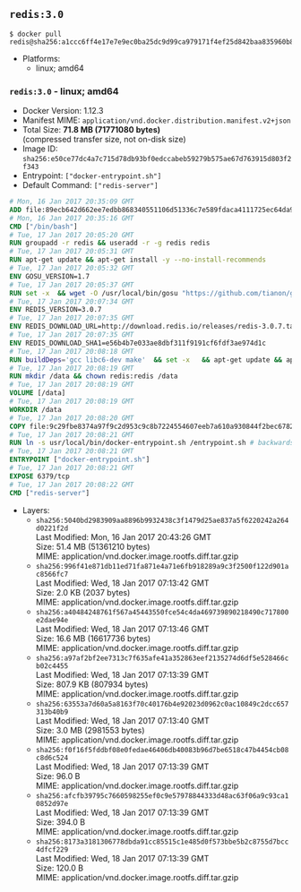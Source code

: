 ## `redis:3.0`

```console
$ docker pull redis@sha256:a1ccc6ff4e17e7e9ec0ba25dc9d99ca979171f4ef25d842baa835960b82322ae
```

-	Platforms:
	-	linux; amd64

### `redis:3.0` - linux; amd64

-	Docker Version: 1.12.3
-	Manifest MIME: `application/vnd.docker.distribution.manifest.v2+json`
-	Total Size: **71.8 MB (71771080 bytes)**  
	(compressed transfer size, not on-disk size)
-	Image ID: `sha256:e50ce77dc4a7c715d78db93bf0edccabeb59279b575ae67d763915d803f2f343`
-	Entrypoint: `["docker-entrypoint.sh"]`
-	Default Command: `["redis-server"]`

```dockerfile
# Mon, 16 Jan 2017 20:35:09 GMT
ADD file:89ecb642d662ee7edbb868340551106d51336c7e589fdaca4111725ec64da957 in / 
# Mon, 16 Jan 2017 20:35:16 GMT
CMD ["/bin/bash"]
# Tue, 17 Jan 2017 20:05:20 GMT
RUN groupadd -r redis && useradd -r -g redis redis
# Tue, 17 Jan 2017 20:05:31 GMT
RUN apt-get update && apt-get install -y --no-install-recommends 		ca-certificates 		wget 	&& rm -rf /var/lib/apt/lists/*
# Tue, 17 Jan 2017 20:05:32 GMT
ENV GOSU_VERSION=1.7
# Tue, 17 Jan 2017 20:05:37 GMT
RUN set -x 	&& wget -O /usr/local/bin/gosu "https://github.com/tianon/gosu/releases/download/$GOSU_VERSION/gosu-$(dpkg --print-architecture)" 	&& wget -O /usr/local/bin/gosu.asc "https://github.com/tianon/gosu/releases/download/$GOSU_VERSION/gosu-$(dpkg --print-architecture).asc" 	&& export GNUPGHOME="$(mktemp -d)" 	&& gpg --keyserver ha.pool.sks-keyservers.net --recv-keys B42F6819007F00F88E364FD4036A9C25BF357DD4 	&& gpg --batch --verify /usr/local/bin/gosu.asc /usr/local/bin/gosu 	&& rm -r "$GNUPGHOME" /usr/local/bin/gosu.asc 	&& chmod +x /usr/local/bin/gosu 	&& gosu nobody true
# Tue, 17 Jan 2017 20:07:34 GMT
ENV REDIS_VERSION=3.0.7
# Tue, 17 Jan 2017 20:07:35 GMT
ENV REDIS_DOWNLOAD_URL=http://download.redis.io/releases/redis-3.0.7.tar.gz
# Tue, 17 Jan 2017 20:07:35 GMT
ENV REDIS_DOWNLOAD_SHA1=e56b4b7e033ae8dbf311f9191cf6fdf3ae974d1c
# Tue, 17 Jan 2017 20:08:18 GMT
RUN buildDeps='gcc libc6-dev make' 	&& set -x 	&& apt-get update && apt-get install -y $buildDeps --no-install-recommends 	&& rm -rf /var/lib/apt/lists/* 	&& wget -O redis.tar.gz "$REDIS_DOWNLOAD_URL" 	&& echo "$REDIS_DOWNLOAD_SHA1 *redis.tar.gz" | sha1sum -c - 	&& mkdir -p /usr/src/redis 	&& tar -xzf redis.tar.gz -C /usr/src/redis --strip-components=1 	&& rm redis.tar.gz 	&& make -C /usr/src/redis 	&& make -C /usr/src/redis install 	&& rm -r /usr/src/redis 	&& apt-get purge -y --auto-remove $buildDeps
# Tue, 17 Jan 2017 20:08:19 GMT
RUN mkdir /data && chown redis:redis /data
# Tue, 17 Jan 2017 20:08:19 GMT
VOLUME [/data]
# Tue, 17 Jan 2017 20:08:19 GMT
WORKDIR /data
# Tue, 17 Jan 2017 20:08:20 GMT
COPY file:9c29fbe8374a97f9c2d953c9c8b7224554607eeb7a610a930844f2bec678265c in /usr/local/bin/ 
# Tue, 17 Jan 2017 20:08:21 GMT
RUN ln -s usr/local/bin/docker-entrypoint.sh /entrypoint.sh # backwards compat
# Tue, 17 Jan 2017 20:08:21 GMT
ENTRYPOINT ["docker-entrypoint.sh"]
# Tue, 17 Jan 2017 20:08:21 GMT
EXPOSE 6379/tcp
# Tue, 17 Jan 2017 20:08:22 GMT
CMD ["redis-server"]
```

-	Layers:
	-	`sha256:5040bd2983909aa8896b9932438c3f1479d25ae837a5f6220242a264d0221f2d`  
		Last Modified: Mon, 16 Jan 2017 20:43:26 GMT  
		Size: 51.4 MB (51361210 bytes)  
		MIME: application/vnd.docker.image.rootfs.diff.tar.gzip
	-	`sha256:996f41e871db11ed71fa871e4a71e6fb918289a9c3f2500f122d901ac8566fc7`  
		Last Modified: Wed, 18 Jan 2017 07:13:42 GMT  
		Size: 2.0 KB (2037 bytes)  
		MIME: application/vnd.docker.image.rootfs.diff.tar.gzip
	-	`sha256:a40484248761f567a45443550fce54c4da469739890218490c717800e2dae94e`  
		Last Modified: Wed, 18 Jan 2017 07:13:46 GMT  
		Size: 16.6 MB (16617736 bytes)  
		MIME: application/vnd.docker.image.rootfs.diff.tar.gzip
	-	`sha256:a97af2bf2ee7313c7f635afe41a352863eef2135274d6df5e528466cb02c4455`  
		Last Modified: Wed, 18 Jan 2017 07:13:39 GMT  
		Size: 807.9 KB (807934 bytes)  
		MIME: application/vnd.docker.image.rootfs.diff.tar.gzip
	-	`sha256:63553a7d60a5a8163f70c40176b4e92023d0962c0ac10849c2dcc657313b40b9`  
		Last Modified: Wed, 18 Jan 2017 07:13:40 GMT  
		Size: 3.0 MB (2981553 bytes)  
		MIME: application/vnd.docker.image.rootfs.diff.tar.gzip
	-	`sha256:f0f16f5fddbf08e0fedae46406db40083b96d7be6518c47b4454cb08c8d6c524`  
		Last Modified: Wed, 18 Jan 2017 07:13:39 GMT  
		Size: 96.0 B  
		MIME: application/vnd.docker.image.rootfs.diff.tar.gzip
	-	`sha256:afcfb39795c7660598255ef0c9e57978844333d48ac63f06a9c93ca10852d97e`  
		Last Modified: Wed, 18 Jan 2017 07:13:39 GMT  
		Size: 394.0 B  
		MIME: application/vnd.docker.image.rootfs.diff.tar.gzip
	-	`sha256:8173a3181306778dbda91cc85515c1e485d0f573bbe5b2c8755d7bcc4dfcf229`  
		Last Modified: Wed, 18 Jan 2017 07:13:39 GMT  
		Size: 120.0 B  
		MIME: application/vnd.docker.image.rootfs.diff.tar.gzip
